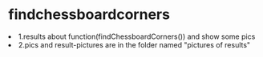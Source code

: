 # findchessboardcorners
<li>1.results about function(findChessboardCorners()) and show some pics
<li>2.pics and result-pictures are in the folder named "pictures of results"
